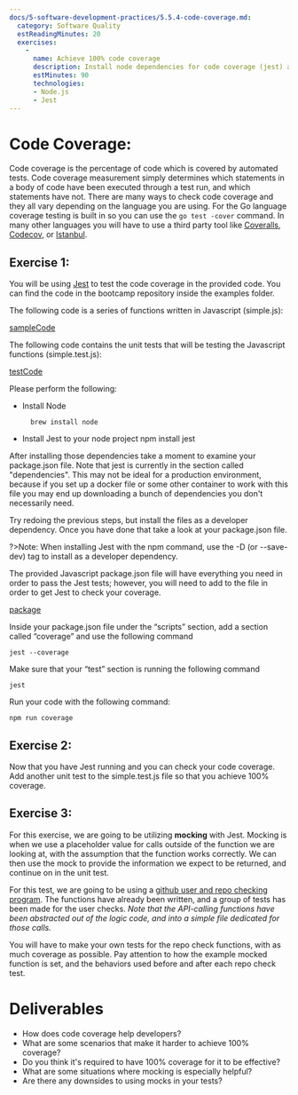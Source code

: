 ```yaml
---
docs/5-software-development-practices/5.5.4-code-coverage.md:
  category: Software Quality
  estReadingMinutes: 20
  exercises:
    -
      name: Achieve 100% code coverage
      description: Install node dependencies for code coverage (jest) and get 100% code coverage for a given module and tests.
      estMinutes: 90
      technologies:
      - Node.js
      - Jest
---
```


# Code Coverage:

Code coverage is the percentage of code which is covered by automated tests. Code coverage measurement simply determines which statements in a body of code have been executed through a test run, and which statements have not. There are many ways to check code coverage and they all vary depending on the language you are using. For the Go language coverage testing is built in so you can use the `go test -cover` command. In many other languages you will have to use a third party tool like [Coveralls](http://www.coveralls.io), [Codecov](http://www.codecov.io), or [Istanbul](https://istanbul.js.org/).

## Exercise 1:

You will be using [Jest](https://jestjs.io/) to test the code coverage in the provided code. You can find the code in the bootcamp repository inside the examples folder.

The following code is a series of functions written in Javascript (simple.js):

[sampleCode](https://raw.githubusercontent.com/liatrio/devops-bootcamp/a6ac8f1c179725b8a889b9cdb47e3cc6baba05e1/examples/codeQuality/jest-simple/simple.js ':include :type=code javascript')

The following code contains the unit tests that will be testing the Javascript functions (simple.test.js):

[testCode](https://raw.githubusercontent.com/liatrio/devops-bootcamp/a6ac8f1c179725b8a889b9cdb47e3cc6baba05e1/examples/codeQuality/jest-simple/simple.test.js ':include :type=code javascript')

Please perform the following:

* Install Node

        brew install node

* Install Jest to your node project
        npm install jest

After installing those dependencies take a moment to examine your package.json file. Note that jest is currently in the section called "dependencies". This may not be ideal for a production environment, because if you set up a docker file or some other container to work with this file you may end up downloading a bunch of dependencies you don't necessarily need.

Try redoing the previous steps, but install the files as a developer dependency. Once you have done that take a look at your package.json file.

?>Note: When installing Jest with the npm command, use the -D (or --save-dev) tag to install as a developer dependency.

The provided Javascript package.json file will have everything you need in order to pass the Jest tests; however, you will need to add to the file in order to get Jest to check your coverage.

[package](https://raw.githubusercontent.com/liatrio/devops-bootcamp/a6ac8f1c179725b8a889b9cdb47e3cc6baba05e1/examples/codeQuality/jest-simple/package.json ':include :type=code json')

Inside your package.json file under the “scripts” section, add a section called “coverage” and use the following command

`jest --coverage`

Make sure that your “test” section is running the following command

`jest`

Run your code with the following command:

`npm run coverage`

## Exercise 2:

Now that you have Jest running and you can check your code coverage. Add another unit test to the simple.test.js file so that you achieve 100% coverage.

## Exercise 3:

For this exercise, we are going to be utilizing **mocking** with Jest.  Mocking is when we use a placeholder value for calls outside of the function we are looking at, with the assumption that the function works correctly.  We can then use the mock to provide the information we expect to be returned, and continue on in the unit test.

For this test, we are going to be using a [github user and repo checking program](https://github.com/liatrio/devops-bootcamp/tree/7500dd4ef9bddd84f3a0f3789938063182886a37/examples/codeQuality).  The functions have already been written, and a group of tests has been made for the user checks.  *Note that the API-calling functions have been abstracted out of the logic code, and into a simple file dedicated for those calls.*

You will have to make your own tests for the repo check functions, with as much coverage as possible.  Pay attention to how the example mocked function is set, and the behaviors used before and after each repo check test.

# Deliverables

* How does code coverage help developers?
* What are some scenarios that make it harder to achieve 100% coverage?
* Do you think it's required to have 100% coverage for it to be effective?
* What are some situations where mocking is especially helpful?
* Are there any downsides to using mocks in your tests?
